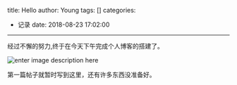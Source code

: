 title: Hello
author: Young
tags: []
categories:
  - 记录
date: 2018-08-23 17:02:00
---
经过不懈的努力,终于在今天下午完成个人博客的搭建了。
<!--more-->
![enter image description here](https://images.unsplash.com/photo-1534941946572-23438b26af30?ixlib=rb-0.3.5&ixid=eyJhcHBfaWQiOjEyMDd9&s=2a39cbef202ec33200977e0d25e9f5e8&auto=format&fit=crop&w=1050&q=80)

第一篇帖子就暂时写到这里，还有许多东西没准备好。